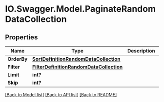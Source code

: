 # IO.Swagger.Model.PaginateRandomDataCollection
## Properties

Name | Type | Description | Notes
------------ | ------------- | ------------- | -------------
**OrderBy** | [**SortDefinitionRandomDataCollection**](SortDefinitionRandomDataCollection.md) |  | [optional] 
**Filter** | [**FilterDefinitionRandomDataCollection**](FilterDefinitionRandomDataCollection.md) |  | [optional] 
**Limit** | **int?** |  | [optional] 
**Skip** | **int?** |  | [optional] 

[[Back to Model list]](../README.md#documentation-for-models) [[Back to API list]](../README.md#documentation-for-api-endpoints) [[Back to README]](../README.md)

